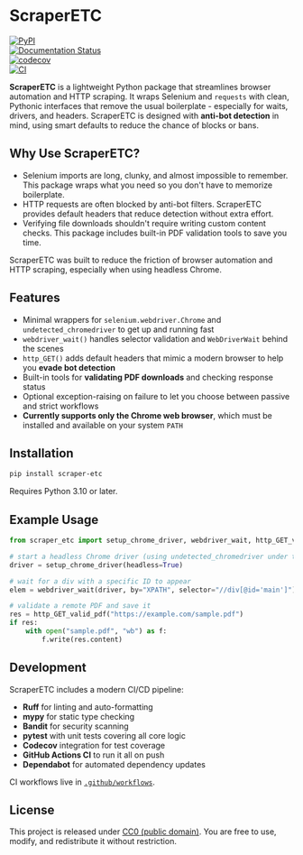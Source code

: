 # ScraperETC

[![PyPI](https://img.shields.io/pypi/v/scraperetc.svg)](https://pypi.org/project/scraperetc/)  
[![Documentation Status](https://readthedocs.org/projects/scraperetc/badge/?version=latest)](https://scraperetc.readthedocs.io/en/latest/)  
[![codecov](https://codecov.io/gh/carret1268/ScraperETC/branch/main/graph/badge.svg)](https://codecov.io/gh/carret1268/ScraperETC)  
[![CI](https://github.com/carret1268/ScraperETC/actions/workflows/ci.yml/badge.svg)](https://github.com/carret1268/ScraperETC/actions/workflows/ci.yml)

**ScraperETC** is a lightweight Python package that streamlines browser automation and HTTP scraping. It wraps Selenium and `requests` with clean, Pythonic interfaces that remove the usual boilerplate - especially for waits, drivers, and headers. ScraperETC is designed with **anti-bot detection** in mind, using smart defaults to reduce the chance of blocks or bans.

## Why Use ScraperETC?

- Selenium imports are long, clunky, and almost impossible to remember. This package wraps what you need so you don't have to memorize boilerplate.
- HTTP requests are often blocked by anti-bot filters. ScraperETC provides default headers that reduce detection without extra effort.
- Verifying file downloads shouldn't require writing custom content checks. This package includes built-in PDF validation tools to save you time.

ScraperETC was built to reduce the friction of browser automation and HTTP scraping, especially when using headless Chrome.

## Features

- Minimal wrappers for `selenium.webdriver.Chrome` and `undetected_chromedriver` to get up and running fast
- `webdriver_wait()` handles selector validation and `WebDriverWait` behind the scenes
- `http_GET()` adds default headers that mimic a modern browser to help you **evade bot detection**
- Built-in tools for **validating PDF downloads** and checking response status
- Optional exception-raising on failure to let you choose between passive and strict workflows
- **Currently supports only the Chrome web browser**, which must be installed and available on your system `PATH`

## Installation

```bash
pip install scraper-etc
```

Requires Python 3.10 or later.

## Example Usage

```python
from scraper_etc import setup_chrome_driver, webdriver_wait, http_GET_valid_pdf

# start a headless Chrome driver (using undetected_chromedriver under the hood)
driver = setup_chrome_driver(headless=True)

# wait for a div with a specific ID to appear
elem = webdriver_wait(driver, by="XPATH", selector="//div[@id='main']")

# validate a remote PDF and save it
res = http_GET_valid_pdf("https://example.com/sample.pdf")
if res:
    with open("sample.pdf", "wb") as f:
        f.write(res.content)
```

## Development

ScraperETC includes a modern CI/CD pipeline:

- **Ruff** for linting and auto-formatting
- **mypy** for static type checking
- **Bandit** for security scanning
- **pytest** with unit tests covering all core logic
- **Codecov** integration for test coverage
- **GitHub Actions CI** to run it all on push
- **Dependabot** for automated dependency updates

CI workflows live in [`.github/workflows`](https://github.com/carret1268/ScraperETC/tree/main/.github/workflows).

## License

This project is released under [CC0 (public domain)](LICENSE). You are free to use, modify, and redistribute it without restriction.
